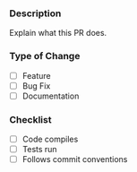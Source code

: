 ### Description
Explain what this PR does.

### Type of Change
- [ ] Feature
- [ ] Bug Fix
- [ ] Documentation

### Checklist
- [ ] Code compiles
- [ ] Tests run
- [ ] Follows commit conventions
